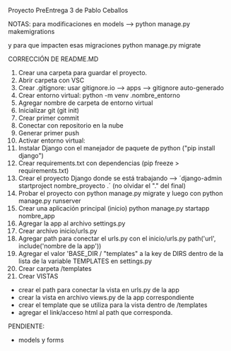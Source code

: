 Proyecto PreEntrega 3 de Pablo Ceballos

NOTAS: 
para modificaciones en models -->
python manage.py makemigrations

y para que impacten esas migraciones
python manage.py migrate

CORRECCIÓN DE README.MD
1. Crear una carpeta para guardar el proyecto.
2. Abrir carpeta con VSC
3. Crear .gitignore: usar gitignore.io --> apps --> gitignore auto-generado
4. Crear entorno virtual: python -m venv .nombre_entorno
5. Agregar nombre de carpeta de entorno virtual
6. Inicializar git (git init)
7. Crear primer commit
8. Conectar con repositorio en la nube
9. Generar primer push
10. Activar entorno virtual:
11. Instalar Django con el manejador de paquete de python ("pip install django")
12. Crear requirements.txt con dependencias (pip freeze > requirements.txt)
13. Crear el proyecto Django donde se está trabajando --> ´django-admin startproject nombre_proyecto .´ (no olvidar el "." del final)
14. Probar el proyecto con python manage.py migrate y luego con python manage.py runserver
15. Crear una aplicación principal (inicio) python manage.py startapp nombre_app
16. Agregar la app al archivo settings.py
17. Crear archivo inicio/urls.py
18. Agregar path para conectar el urls.py con el inicio/urls.py
path('url', include('nombre de la app'))
19. Agregar el valor 'BASE_DIR / "templates" a la key de DIRS dentro de la lista de la variable TEMPLATES en settings.py
20. Crear carpeta /templates
21. Crear VISTAS
- crear el path para conectar la vista en urls.py de la app
- crear la vista en archivo views.py de la app correspondiente
- crear el template que se utiliza para la vista dentro de /templates
- agregar el link/acceso html <a> al path que corresponda.

PENDIENTE: 
- models y forms
